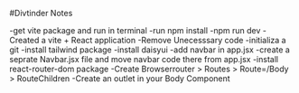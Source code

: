 #Divtinder Notes

-get vite package and run in terminal 
-run npm install
-npm run dev
-Created a vite + React application
-Remove Unecesssary code
-initializa a git
-install tailwind package
-install daisyui
-add navbar in app.jsx
-create a seprate Navbar.jsx file and move navbar code there from app.jsx
-install react-router-dom package
-Create Browserrouter > Routes > Route=/Body > RouteChildren
-Create an outlet in your Body Component 
